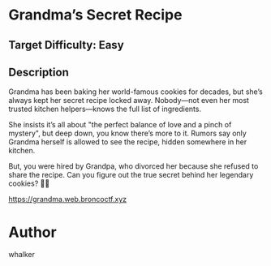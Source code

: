 # Grandma’s Secret Recipe

## Target Difficulty: Easy

## Description

Grandma has been baking her world-famous cookies for decades, but she’s always kept her secret recipe locked away. Nobody—not even her most trusted kitchen helpers—knows the full list of ingredients.

She insists it’s all about "the perfect balance of love and a pinch of mystery", but deep down, you know there’s more to it. Rumors say only Grandma herself is allowed to see the recipe, hidden somewhere in her kitchen.

But, you were hired by Grandpa, who divorced her because she refused to share the recipe. Can you figure out the true secret behind her legendary cookies? 🍪👵

https://grandma.web.broncoctf.xyz

# Author
whalker